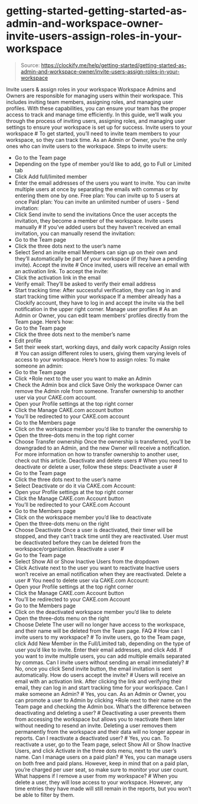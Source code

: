 # getting-started-getting-started-as-admin-and-workspace-owner-invite-users-assign-roles-in-your-workspace

> Source: https://clockify.me/help/getting-started/getting-started-as-admin-and-workspace-owner/invite-users-assign-roles-in-your-workspace

Invite users & assign roles in your workspace
Workspace Admins and Owners are responsible for managing users within their workspace. This includes inviting team members, assigning roles, and managing user profiles. With these capabilities, you can ensure your team has the proper access to track and manage time efficiently.
In this guide, we’ll walk you through the process of inviting users, assigning roles, and managing user settings to ensure your workspace is set up for success.
Invite users to your workspace #
To get started, you’ll need to invite team members to your workspace, so they can track time. As an Admin or Owner, you’re the only ones who can invite users to the workspace.
Steps to invite users:
- Go to the Team page
- Depending on the type of member you’d like to add, go to Full or Limited tab
- Click Add full/limited member
- Enter the email addresses of the users you want to invite. You can invite multiple users at once by separating the emails with commas or by entering them one by one.
Free plan: You can invite up to 5 users at once
Paid plan: You can invite an unlimited number of users - Send invitation:
- Click Send invite to send the invitations
Once the user accepts the invitation, they become a member of the workspace.
Invite users manually #
If you’ve added users but they haven’t received an email invitation, you can manually resend the invitation:
- Go to the Team page
- Click the three dots next to the user’s name
- Select Send an invite email
Members can sign up on their own and they’ll automatically be part of your workspace (if they have a pending invite).
Accept the invite #
Once invited, users will receive an email with an activation link.
To accept the invite:
- Click the activation link in the email
- Verify email: They’ll be asked to verify their email address
- Start tracking time: After successful verification, they can log in and start tracking time within your workspace
If a member already has a Clockify account, they have to log in and accept the invite via the bell notification in the upper right corner.
Manage user profiles #
As an Admin or Owner, you can edit team members’ profiles directly from the Team page. Here’s how:
- Go to the Team page
- Click the three dots next to the member’s name
- Edit profile
- Set their week start, working days, and daily work capacity
Assign roles #
You can assign different roles to users, giving them varying levels of access to your workspace.
Here’s how to assign roles:
To make someone an admin:
- Go to the Team page
- Click +Role next to the user you want to make an Admin
- Check the Admin box and click Save
Only the workspace Owner can remove the Admin role from someone.
Transfer ownership to another user via your CAKE.com account.
- Open your Profile settings at the top right corner
- Click the Manage CAKE.com account button
- You’ll be redirected to your CAKE.com account
- Go to the Members page
- Click on the workspace member you’d like to transfer the ownership to
- Open the three-dots menu in the top right corner
- Choose Transfer ownership
Once the ownership is transferred, you’ll be downgraded to an Admin, and the new Owner will receive a notification.
For more information on how to transfer ownership to another user, check out this article.
Deactivate and delete users #
When you need to deactivate or delete a user, follow these steps:
Deactivate a user #
- Go to the Team page
- Click the three dots next to the user’s name
- Select Deactivate
or
do it via CAKE.com Account:
- Open your Profile settings at the top right corner
- Click the Manage CAKE.com Account button
- You’ll be redirected to your CAKE.com Account
- Go to the Members page
- Click on the workspace member you’d like to deactivate
- Open the three-dots menu on the right
- Choose Deactivate
Once a user is deactivated, their timer will be stopped, and they can’t track time until they are reactivated.
User must be deactivated before they can be deleted from the workspace/organization.
Reactivate a user #
- Go to the Team page
- Select Show All or Show Inactive Users from the dropdown
- Click Activate next to the user you want to reactivate
Inactive users won’t receive an email notification when they are reactivated.
Delete a user #
You need to delete user via CAKE.com Account:
- Open your Profile settings at the top right corner
- Click the Manage CAKE.com Account button
- You’ll be redirected to your CAKE.com Account
- Go to the Members page
- Click on the deactivated workspace member you’d like to delete
- Open the three-dots menu on the right
- Choose Delete
The user will no longer have access to the workspace, and their name will be deleted from the Team page.
FAQ #
How can I invite users to my workspace? #
To invite users, go to the Team page, click Add New Member in the Full/Limited tab, depending on the type of user you’d like to invite. Enter their email addresses, and click Add. If you want to invite multiple users, you can add multiple emails separated by commas.
Can I invite users without sending an email immediately? #
No, once you click Send invite button, the email invitation is sent automatically.
How do users accept the invite? #
Users will receive an email with an activation link. After clicking the link and verifying their email, they can log in and start tracking time for your workspace.
Can I make someone an Admin? #
Yes, you can. As an Admin or Owner, you can promote a user to Admin by clicking +Role next to their name on the Team page and checking the Admin box.
What’s the difference between deactivating and deleting a user? #
Deactivating a user prevents them from accessing the workspace but allows you to reactivate them later without needing to resend an invite.
Deleting a user removes them permanently from the workspace and their data will no longer appear in reports.
Can I reactivate a deactivated user? #
Yes, you can. To reactivate a user, go to the Team page, select Show All or Show Inactive Users, and click Activate in the three dots menu, next to the user’s name.
Can I manage users on a paid plan? #
Yes, you can manage users on both free and paid plans. However, keep in mind that on a paid plan, you’re charged per user seat, so make sure to monitor your user count.
What happens if I remove a user from my workspace? #
When you delete a user, they will lose access to your workspace. However, any time entries they have made will still remain in the reports, but you won’t be able to filter by them.